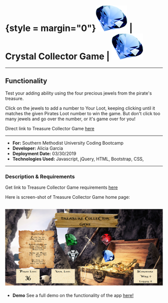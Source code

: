 # {style = margin="0"}<img src="./assests/images/sapphire-stone-2743.png" width="100"> | Crystal Collector Game | <img src="./assests/images/sapphire-stone-2743.png" width="100">

---

## Functionality

Test your adding ability using the four precious jewels from the pirate's treasure.

Click on the jewels to add a number to Your Loot, keeping clicking until it matches the given Pirates Loot number to win the game. But don't click too many jewels and go over the number, or it's game over for you!

Direct link to Treasure Collector Game [here](https://am-gforcehub.github.io/unit-4-game/)

---

- **For:** Southern Methodist University Coding Bootcamp
- **Developer:** Alicia Garcia
- **Deployment Date:** 03/30/2019
- **Technologies Used:** Javascript, jQuery, HTML, Bootstrap, CSS,

---

### Description & Requirements

Get link to Treasure Collector Game requirements [here](https://docs.google.com/document/d/1cCXp8RJ5B4GGJDP-92wiVpfTGtl-wQ5cw-49m7Wxe-s/edit?usp=sharing)

Here is screen-shot of Treasure Collector Game home page:

## ![View of Home Page](./assests/images/crystalcollectorgame.png)

- **Demo**
  See a full demo on the functionality of the app [here!]()
